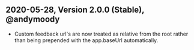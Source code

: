 ## 2020-05-28, Version 2.0.0 (Stable), @andymoody
* Custom feedback url's are now treated as relative from the root
  rather than being prepended with the app.baseUrl automatically.

